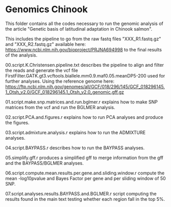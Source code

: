# Genomics Chinook

This folder contains all the codes necessary to run the genomic analysis of the article "Genetic basis of latitudinal adaptation in Chinook salmon".

This includes the pipeline to go from the raw fastq files "XXX_R1.fastq.gz" and "XXX_R2.fastq.gz" available here: https://www.ncbi.nlm.nih.gov/bioproject/PRJNA694998 to the final results of the analysis.

00.script.K.Christensen.pipeline.txt describes the pipeline to align and filter the reads and generate the vcf file FirstFilter.GATK.gt3.vcftools.biallele.mm0.9.maf0.05.meanDP5-200 used for further analyses.
Using the reference genome here: https://ftp.ncbi.nlm.nih.gov/genomes/all/GCF/018/296/145/GCF_018296145.1_Otsh_v2.0/GCF_018296145.1_Otsh_v2.0_genomic.gff.gz

01.script.make.snp.matrices.and.run.bglmer.r explains how to make SNP matrices from the vcf and run the BGLMER analysis.

02.script.PCA.and.figures.r explains how to run PCA analyses and produce the figures.

03.script.admixture.analysis.r explains how to run the ADMIXTURE analyses.

04.script.BAYPASS.r describes how to run the BAYPASS analyses.

05.simplify.gff.r produces a simplified gff to merge information from the gff and the BAYPASS/BGLMER analyses.

06.script.compute.mean.results.per.gene.and.sliding.window.r compute the mean -log10pvalue and Bayes Factor per gene and per sliding window of 50 SNP.

07.script.analyses.results.BAYPASS.and.BGLMER.r script computing the results found in the main text testing whether each region fall in the top 5%.
